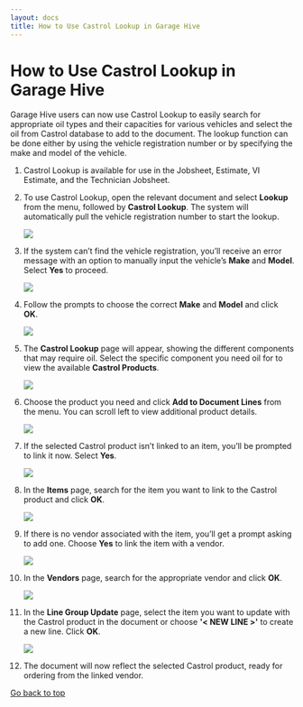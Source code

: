 ```yaml
---
layout: docs
title: How to Use Castrol Lookup in Garage Hive
---
```


<a name="top"></a>

# How to Use Castrol Lookup in Garage Hive
Garage Hive users can now use Castrol Lookup to easily search for appropriate oil types and their capacities for various vehicles and select the oil from Castrol database to add to the document. The lookup function can be done either by using the vehicle registration number or by specifying the make and model of the vehicle.

1. Castrol Lookup is available for use in the Jobsheet, Estimate, VI Estimate, and the Technician Jobsheet.
1. To use Castrol Lookup, open the relevant document and select **Lookup** from the menu, followed by **Castrol Lookup**. The system will automatically pull the vehicle registration number to start the lookup.

   ![](media/garagehive-castrol-lookup-use1.png)

1. If the system can’t find the vehicle registration, you’ll receive an error message with an option to manually input the vehicle’s **Make** and **Model**. Select **Yes** to proceed.

   ![](media/garagehive-castrol-lookup-use3.png)

1. Follow the prompts to choose the correct **Make** and **Model** and click **OK**.

   ![](media/garagehive-castrol-lookup-use4.png)

1. The **Castrol Lookup** page will appear, showing the different components that may require oil. Select the specific component you need oil for to view the available **Castrol Products**.

   ![](media/garagehive-castrol-lookup-use2.png)

1. Choose the product you need and click **Add to Document Lines** from the menu. You can scroll left to view additional product details.

   ![](media/garagehive-castrol-lookup-use10.png)

1. If the selected Castrol product isn’t linked to an item, you’ll be prompted to link it now. Select **Yes**.

   ![](media/garagehive-castrol-lookup-use5.png)

1. In the **Items** page, search for the item you want to link to the Castrol product and click **OK**.

   ![](media/garagehive-castrol-lookup-use6.png)

1. If there is no vendor associated with the item, you’ll get a prompt asking to add one. Choose **Yes** to link the item with a vendor.

   ![](media/garagehive-castrol-lookup-use7.png)

1. In the **Vendors** page, search for the appropriate vendor and click **OK**.

   ![](media/garagehive-castrol-lookup-use8.png)

1. In the **Line Group Update** page, select the item you want to update with the Castrol product in the document or choose **'< NEW LINE >'** to create a new line. Click **OK**.

   ![](media/garagehive-castrol-lookup-use9.png)

1. The document will now reflect the selected Castrol product, ready for ordering from the linked vendor.

[Go back to top](#top)
